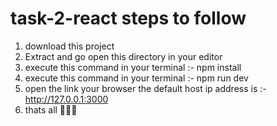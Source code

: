 # task-2-react steps to follow 

1) download this project
2) Extract and go open this directory in your editor
3) execute this command in your terminal :- npm install
4)  execute this command in your terminal :-  npm run dev 
5) open the link your browser the default host ip address is :- http://127.0.0.1:3000
6) thats all 🙂🙂🙂
